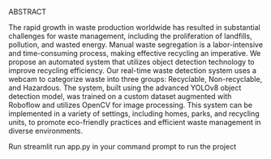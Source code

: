 ABSTRACT


The rapid growth in waste production worldwide has resulted in substantial challenges for waste management, including the proliferation of landfills, pollution, and wasted energy. Manual waste segregation is a labor-intensive and time-consuming process, making effective recycling an imperative. We propose an automated system that utilizes object detection technology to improve recycling efficiency. Our real-time waste detection system uses a webcam to categorize waste into three groups: Recyclable, Non-recyclable, and Hazardous. The system, built using the advanced YOLOv8 object detection model, was trained on a custom dataset augmented with Roboflow and utilizes OpenCV for image processing. This system can be implemented in a variety of settings, including homes, parks, and recycling units, to promote eco-friendly practices and efficient waste management in diverse environments.



Run streamlit run app.py in your command prompt to run the project

